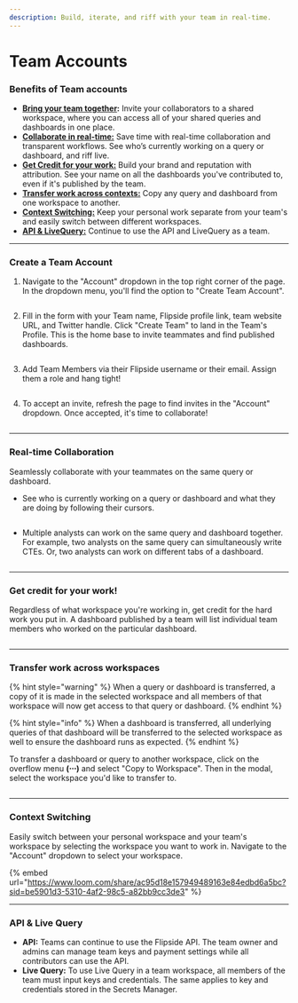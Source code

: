 ```yaml
---
description: Build, iterate, and riff with your team in real-time.
---
```


# Team Accounts

### Benefits of Team accounts

* [**Bring your team together**](team-accounts.md#create-a-team-account)**:** Invite your collaborators to a shared workspace, where you can access all of your shared queries and dashboards in one place.&#x20;
* [**Collaborate in real-time:**](team-accounts.md#real-time-collaboration) Save time with real-time collaboration and transparent workflows. See who’s currently working on a query or dashboard, and riff live.
* [**Get Credit for your work:**](team-accounts.md#get-credit-for-your-work) Build your brand and reputation with attribution. See your name on all the dashboards you've contributed to, even if it's published by the team.&#x20;
* [**Transfer work across contexts:**](team-accounts.md#transfer-work-across-contexts) Copy any query and dashboard from one workspace to another.&#x20;
* [**Context Switching:**](team-accounts.md#context-switching) Keep your personal work separate from your team's and easily switch between different workspaces.&#x20;
* [**API & LiveQuery:**](team-accounts.md#api-+-livequery) Continue to use the API and LiveQuery as a team.

***



### Create a Team Account&#x20;

1.  Navigate to the "Account" dropdown in the top right corner of the page. In the dropdown menu, you'll find the option to "Create Team Account".

    <figure><img src="../../../.gitbook/assets/Screenshot 2023-10-29 at 6.38.15 PM.png" alt=""><figcaption></figcaption></figure>
2.  Fill in the form with your Team name, Flipside profile link, team website URL, and Twitter handle. Click "Create Team" to land in the Team's Profile. This is the home base to invite teammates and find published dashboards.&#x20;

    <figure><img src="../../../.gitbook/assets/Screenshot 2023-10-29 at 6.39.48 PM.png" alt=""><figcaption></figcaption></figure>
3.  Add Team Members via their Flipside username or their email. Assign them a role and hang tight!&#x20;

    <figure><img src="../../../.gitbook/assets/Screenshot 2023-10-29 at 6.40.32 PM.png" alt=""><figcaption></figcaption></figure>
4.  To accept an invite, refresh the page to find invites in the "Account" dropdown. Once accepted, it's time to collaborate!&#x20;

    <figure><img src="../../../.gitbook/assets/Screenshot 2023-10-29 at 7.01.28 PM.png" alt=""><figcaption></figcaption></figure>

***

### Real-time Collaboration

Seamlessly collaborate with your teammates on the same query or dashboard.&#x20;

*   See who is currently working on a query or dashboard and what they are doing by following their cursors.&#x20;

    <figure><img src="../../../.gitbook/assets/Screenshot 2023-10-29 at 7.16.00 PM.png" alt=""><figcaption></figcaption></figure>
*   Multiple analysts can work on the same query and dashboard together. For example, two analysts on the same query can simultaneously write CTEs. Or, two analysts can work on different tabs of a dashboard.&#x20;

    <figure><img src="../../../.gitbook/assets/Screenshot 2023-10-29 at 7.55.54 PM.png" alt=""><figcaption></figcaption></figure>

***

### Get credit for your work!&#x20;

Regardless of what workspace you're working in, get credit for the hard work you put in. A dashboard published by a team will list individual team members who worked on the particular dashboard.&#x20;

<figure><img src="../../../.gitbook/assets/Screenshot 2023-10-29 at 8.03.48 PM.png" alt=""><figcaption></figcaption></figure>

***

### **Transfer work across workspaces**

{% hint style="warning" %}
When a query or dashboard is transferred, a copy of it is made in the selected workspace and all members of that workspace will now get access to that query or dashboard.&#x20;
{% endhint %}

{% hint style="info" %}
When a dashboard is transferred, all underlying queries of that dashboard will be transferred to the selected workspace as well to ensure the dashboard runs as expected.&#x20;
{% endhint %}

To transfer a dashboard or query to another workspace, click on the overflow menu **(⋅⋅⋅)** and select "Copy to Workspace". Then in the modal, select the workspace you'd like to transfer to.&#x20;

<figure><img src="../../../.gitbook/assets/Screenshot 2023-10-31 at 9.46.49 AM.png" alt=""><figcaption></figcaption></figure>

***

### Context Switching&#x20;

Easily switch between your personal workspace and your team's workspace by selecting the workspace you want to work in. Navigate to the "Account" dropdown to select your workspace.&#x20;

{% embed url="https://www.loom.com/share/ac95d18e157949489163e84edbd6a5bc?sid=be5901d3-5310-4af2-98c5-a82bb9cc3de3" %}

***

### API & Live Query

* **API:** Teams can continue to use the Flipside API. The team owner and admins can manage team keys and payment settings while all contributors can use the API.&#x20;
* **Live Query:** To use Live Query in a team workspace, all members of the team must input keys and credentials. The same applies to key and credentials stored in the Secrets Manager.
